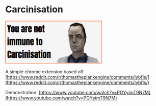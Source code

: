 # Carcinisation

![Carcinisation](./img/Warning.png)

A simple chrome extension based off [https://www.reddit.com/r/thomastheplankengine/comments/lybl1s/](https://www.reddit.com/r/thomastheplankengine/comments/lybl1s/)

Demonstration: [https://www.youtube.com/watch?v=PGYyimT9N7M](https://www.youtube.com/watch?v=PGYyimT9N7M)